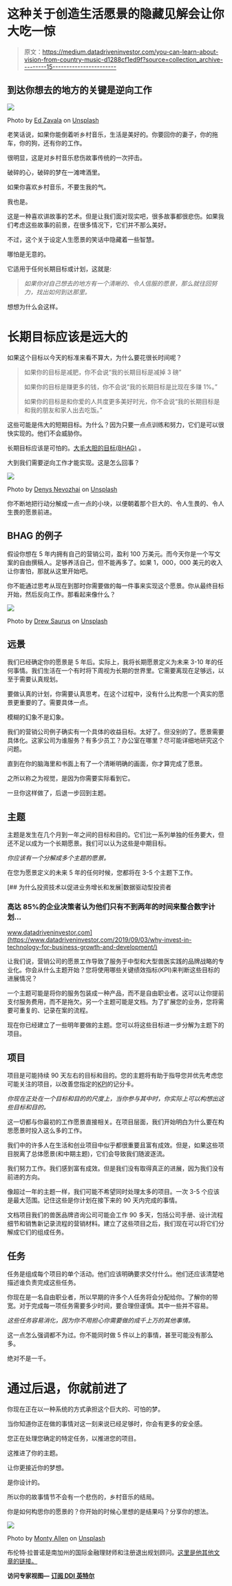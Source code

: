 # 这种关于创造生活愿景的隐藏见解会让你大吃一惊

> 原文：<https://medium.datadriveninvestor.com/you-can-learn-about-vision-from-country-music-d1288cf1ed9f?source=collection_archive---------15----------------------->

## 到达你想去的地方的关键是逆向工作

![](img/5c38e1d3949f48f2c4adda790f966143.png)

Photo by [Ed Zavala](https://unsplash.com/@edlooading?utm_source=medium&utm_medium=referral) on [Unsplash](https://unsplash.com?utm_source=medium&utm_medium=referral)

老笑话说，如果你能倒着听乡村音乐，生活是美好的。你要回你的妻子，你的拖车，你的狗，还有你的工作。

很明显，这是对乡村音乐悲伤故事传统的一次抨击。

破碎的心，破碎的梦在一滩啤酒里。

如果你喜欢乡村音乐，不要生我的气。

我也是。

这是一种喜欢讲故事的艺术。但是让我们面对现实吧，很多故事都很悲伤。如果我们考虑这些故事的前景，在很多情况下，它们并不那么美好。

不过，这个关于设定人生愿景的笑话中隐藏着一些智慧。

哪怕是无意的。

它适用于任何长期目标或计划，这就是:

> *如果你对自己想去的地方有一个清晰的、令人信服的愿景，那么就往回努力，找出如何到达那里。*

想想为什么会这样。

# 长期目标应该是远大的

如果这个目标以今天的标准来看不算大，为什么要花很长时间呢？

> 如果你的目标是减肥，你不会说“我的长期目标是减掉 3 磅”
> 
> 如果你的目标是赚更多的钱，你不会说“我的长期目标是比现在多赚 1%。”
> 
> 如果你的目标是和你爱的人共度更多美好时光，你不会说“我的长期目标是和我的朋友和家人出去吃饭。”

这些可能是伟大的短期目标。为什么？因为只要一点点训练和努力，它们是可以很快实现的。他们不会威胁你。

长期目标应该是可怕的。[大毛大胆的目标(BHAG)](https://www.jimcollins.com/concepts/bhag.html) 。

大到我们需要逆向工作才能实现。这是怎么回事？

![](img/7621af8e147c5b8135b0b622b7f1d01b.png)

Photo by [Denys Nevozhai](https://unsplash.com/@dnevozhai?utm_source=medium&utm_medium=referral) on [Unsplash](https://unsplash.com?utm_source=medium&utm_medium=referral)

你不断地把行动分解成一点一点的小块，以便朝着那个巨大的、令人生畏的、令人生畏的愿景前进。

## BHAG 的例子

假设你想在 5 年内拥有自己的营销公司，盈利 100 万美元。而今天你是一个写文案的自由撰稿人。足够养活自己，但不能再多了。如果 1，000，000 美元的收入让你害怕，那就从这里开始吧。

你不能通过思考从现在到那时你需要做的每一件事来实现这个愿景。你从最终目标开始，然后反向工作。那看起来像什么？

![](img/89b95a406143b547d1a5263f2b3acb01.png)

Photo by [Drew Saurus](https://unsplash.com/@drew_saurus?utm_source=medium&utm_medium=referral) on [Unsplash](https://unsplash.com?utm_source=medium&utm_medium=referral)

## **远景**

我们已经确定你的愿景是 5 年后。实际上，我将长期愿景定义为未来 3-10 年的任何事情。我们生活在一个有时将下周视为长期的世界里。它需要离现在足够远，以至于需要认真规划。

要做认真的计划，你需要认真思考。在这个过程中，没有什么比构思一个真实的愿景更重要的了。需要具体一点。

模糊的幻象不是幻象。

我们的营销公司例子确实有一个具体的收益目标。太好了。但没别的了。愿景需要具体化。这家公司为谁服务？有多少员工？办公室在哪里？尽可能详细地研究这个问题。

直到在你的脑海里和书面上有了一个清晰明确的画面，你才算完成了愿景。

之所以称之为视觉，是因为你需要实际看到它。

一旦你这样做了，后退一步回到主题。

## **主题**

主题是发生在几个月到一年之间的目标和目的。它们比一系列单独的任务要大，但还不足以成为一个长期愿景。我们可以认为这些是中期目标。

*你应该有一个分解成多个主题的愿景。*

在您为愿景定义的未来 5 年的任何时候，您都将在 3-5 个主题下工作。

[](https://www.datadriveninvestor.com/2019/09/03/why-invest-in-technology-for-business-growth-and-development/) [## 为什么投资技术以促进业务增长和发展|数据驱动型投资者

### 高达 85%的企业决策者认为他们只有不到两年的时间来整合数字计划…

www.datadriveninvestor.com](https://www.datadriveninvestor.com/2019/09/03/why-invest-in-technology-for-business-growth-and-development/) 

让我们说，营销公司的愿景工作导致了服务于中型和大型兽医实践的品牌战略的专业化。你会从什么主题开始？您将使用哪些关键绩效指标(KPI)来判断这些目标的进展情况？

一个主题可能是将你的服务包装成一种产品，而不是自由职业者。这可以让你提前支付服务费用，而不是拖欠。另一个主题可能是文档。为了扩展您的业务，您将需要可重复的、记录在案的流程。

现在你已经建立了一些明年要做的主题。您可以将这些目标进一步分解为主题下的项目。

## **项目**

项目是可能持续 90 天左右的目标和目的。您的主题将有助于指导您并优先考虑您可能关注的项目，以改善您指定的[KPI](https://kpi.org/KPI-Basics)的记分卡。

*你现在正处在一个目标和目的的尺度上，当你参与其中时，你实际上可以构想出这些目标和目的。*

这一切都与你最初的工作愿景直接相关。在项目层面，我们开始明白为什么要在构思愿景时投入这么多的工作。

我们中的许多人在生活和创业项目中似乎都很重要且富有成效。但是，如果这些项目脱离了总体愿景(和中期主题)，它们会导致我们随波逐流。

我们努力工作。我们感到富有成效。但是我们没有取得真正的进展，因为我们没有前进的方向。

像超过一年的主题一样，我们可能不希望同时处理太多的项目。一次 3-5 个应该是最大范围。记住这些是你计划在接下来的 90 天内完成的事情。

文档项目我们的兽医品牌咨询公司可能会工作 90 多天，包括公司手册、设计流程细节和销售新记录流程的营销材料。建立了这些项目之后，我们现在可以将它们分解成它们的组成任务。

## **任务**

任务是组成每个项目的单个活动。他们应该明确要求交付什么。他们还应该清楚地描述谁负责完成这些任务。

你现在是一名自由职业者，所以早期的许多个人任务将会分配给你。了解你的带宽。对于完成每一项任务需要多少时间，要合理但谨慎。其中一些并不容易。

*这些任务容易消化，因为你不用担心你需要做的成千上万的其他事情。*

这一点怎么强调都不为过。你不能同时做 5 件以上的事情，甚至可能没有那么多。

绝对不是一千。

# 通过后退，你就前进了

你现在正在以一种系统的方式承担这个巨大的、可怕的梦。

当你知道你正在做的事情对这一刻来说已经足够时，你会有更多的安全感。

您正在处理您确定的特定任务，以推进您的项目。

这推进了你的主题。

让你更接近你的梦想。

是你设计的。

所以你的故事情节不会有一个悲伤的，乡村音乐的结局。

你是如何构思你的愿景的？你开始的时候心里想的是结果吗？分享你的想法。

![](img/745c7d7b3e08e2bc1c5d01aa6232c808.png)

Photo by [Monty Allen](https://unsplash.com/@monty_a?utm_source=medium&utm_medium=referral) on [Unsplash](https://unsplash.com?utm_source=medium&utm_medium=referral)

布伦特·拉普诺是南加州的国际金融理财师和注册退出规划顾问。[这里是他其他文章的链接。](https://www.brentrupnow.com/blog)

**访问专家视图—** [**订阅 DDI 英特尔**](https://datadriveninvestor.com/ddi-intel)